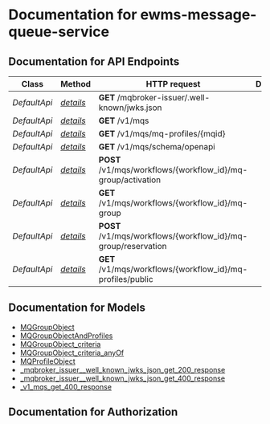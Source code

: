 # Documentation for ewms-message-queue-service

<a name="documentation-for-api-endpoints"></a>
## Documentation for API Endpoints


| Class | Method | HTTP request | Description |
|------------ | ------------- | ------------- | -------------|
| *DefaultApi* | [_details_](Apis/DefaultApi.md#get-mqbroker-issuer.well-knownjwks.json) | **GET** /mqbroker-issuer/.well-known/jwks.json |  |
*DefaultApi* | [_details_](Apis/DefaultApi.md#get-v1mqs) | **GET** /v1/mqs |  |
*DefaultApi* | [_details_](Apis/DefaultApi.md#get-v1mqsmq-profilesmqid) | **GET** /v1/mqs/mq-profiles/{mqid} |  |
*DefaultApi* | [_details_](Apis/DefaultApi.md#get-v1mqsschemaopenapi) | **GET** /v1/mqs/schema/openapi |  |
*DefaultApi* | [_details_](Apis/DefaultApi.md#post-v1mqsworkflowsworkflow_idmq-groupactivation) | **POST** /v1/mqs/workflows/{workflow_id}/mq-group/activation |  |
*DefaultApi* | [_details_](Apis/DefaultApi.md#get-v1mqsworkflowsworkflow_idmq-group) | **GET** /v1/mqs/workflows/{workflow_id}/mq-group |  |
*DefaultApi* | [_details_](Apis/DefaultApi.md#post-v1mqsworkflowsworkflow_idmq-groupreservation) | **POST** /v1/mqs/workflows/{workflow_id}/mq-group/reservation |  |
*DefaultApi* | [_details_](Apis/DefaultApi.md#get-v1mqsworkflowsworkflow_idmq-profilespublic) | **GET** /v1/mqs/workflows/{workflow_id}/mq-profiles/public |  |


<a name="documentation-for-models"></a>
## Documentation for Models

 - [MQGroupObject](./Models/MQGroupObject.md)
 - [MQGroupObjectAndProfiles](./Models/MQGroupObjectAndProfiles.md)
 - [MQGroupObject_criteria](./Models/MQGroupObject_criteria.md)
 - [MQGroupObject_criteria_anyOf](./Models/MQGroupObject_criteria_anyOf.md)
 - [MQProfileObject](./Models/MQProfileObject.md)
 - [_mqbroker_issuer__well_known_jwks_json_get_200_response](./Models/_mqbroker_issuer__well_known_jwks_json_get_200_response.md)
 - [_mqbroker_issuer__well_known_jwks_json_get_400_response](./Models/_mqbroker_issuer__well_known_jwks_json_get_400_response.md)
 - [_v1_mqs_get_400_response](./Models/_v1_mqs_get_400_response.md)


<a name="documentation-for-authorization"></a>
## Documentation for Authorization

